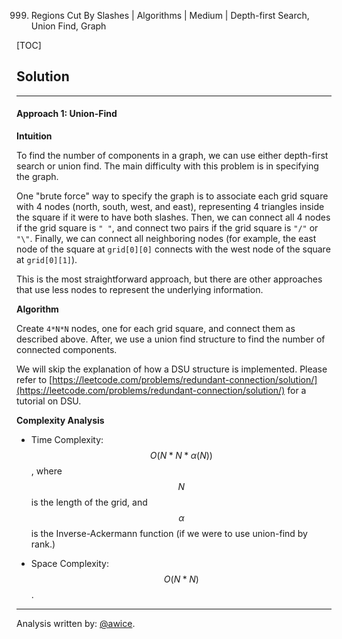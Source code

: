 999. Regions Cut By Slashes | Algorithms | Medium | Depth-first Search, Union Find, Graph

[TOC]

## Solution
---
#### Approach 1: Union-Find

**Intuition**

To find the number of components in a graph, we can use either depth-first search or union find.  The main difficulty with this problem is in specifying the graph.

One "brute force" way to specify the graph is to associate each grid square with 4 nodes (north, south, west, and east), representing 4 triangles inside the square if it were to have both slashes.  Then, we can connect all 4 nodes if the grid square is `" "`, and connect two pairs if the grid square is `"/"` or `"\"`.  Finally, we can connect all neighboring nodes (for example, the east node of the square at `grid[0][0]` connects with the west node of the square at `grid[0][1]`).

This is the most straightforward approach, but there are other approaches that use less nodes to represent the underlying information.

**Algorithm**

Create `4*N*N` nodes, one for each grid square, and connect them as described above.  After, we use a union find structure to find the number of connected components.

We will skip the explanation of how a DSU structure is implemented.  Please refer to [https://leetcode.com/problems/redundant-connection/solution/](https://leetcode.com/problems/redundant-connection/solution/) for a tutorial on DSU.



**Complexity Analysis**

* Time Complexity:  $$O(N * N * \alpha(N))$$, where $$N$$ is the length of the grid, and $$\alpha$$ is the Inverse-Ackermann function (if we were to use union-find by rank.)

* Space Complexity:  $$O(N * N)$$.




---
Analysis written by: [@awice](https://leetcode.com/awice).
